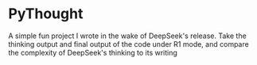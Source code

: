 # PyThought
A simple fun project I wrote in the wake of DeepSeek's release. Take the thinking output and final output of the code under R1 mode, and compare the complexity of DeepSeek's thinking to its writing
